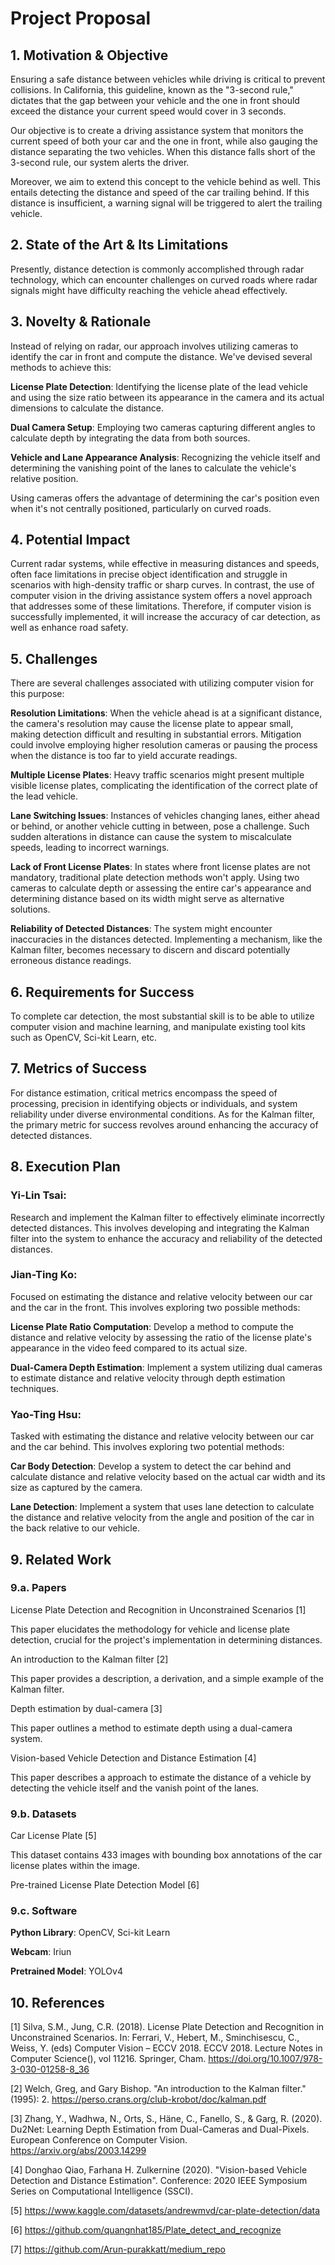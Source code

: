 # Project Proposal
## 1. Motivation & Objective

Ensuring a safe distance between vehicles while driving is critical to prevent collisions. In California, this guideline, known as the "3-second rule," dictates that the gap between your vehicle and the one in front should exceed the distance your current speed would cover in 3 seconds.

Our objective is to create a driving assistance system that monitors the current speed of both your car and the one in front, while also gauging the distance separating the two vehicles. When this distance falls short of the 3-second rule, our system alerts the driver.

Moreover, we aim to extend this concept to the vehicle behind as well. This entails detecting the distance and speed of the car trailing behind. If this distance is insufficient, a warning signal will be triggered to alert the trailing vehicle.

## 2. State of the Art & Its Limitations

Presently, distance detection is commonly accomplished through radar technology, which can encounter challenges on curved roads where radar signals might have difficulty reaching the vehicle ahead effectively.

## 3. Novelty & Rationale

Instead of relying on radar, our approach involves utilizing cameras to identify the car in front and compute the distance. We've devised several methods to achieve this:

**License Plate Detection**: Identifying the license plate of the lead vehicle and using the size ratio between its appearance in the camera and its actual dimensions to calculate the distance.

**Dual Camera Setup**: Employing two cameras capturing different angles to calculate depth by integrating the data from both sources.

**Vehicle and Lane Appearance Analysis**: Recognizing the vehicle itself and determining the vanishing point of the lanes to calculate the vehicle's relative position.

Using cameras offers the advantage of determining the car's position even when it's not centrally positioned, particularly on curved roads.

## 4. Potential Impact

Current radar systems, while effective in measuring distances and speeds, often face limitations in precise object identification and struggle in scenarios with high-density traffic or sharp curves. In contrast, the use of computer vision in the driving assistance system offers a novel approach that addresses some of these limitations. Therefore, if computer vision is successfully implemented, it will increase the accuracy of car detection, as well as enhance road safety.

## 5. Challenges

There are several challenges associated with utilizing computer vision for this purpose:

**Resolution Limitations**: When the vehicle ahead is at a significant distance, the camera's resolution may cause the license plate to appear small, making detection difficult and resulting in substantial errors. Mitigation could involve employing higher resolution cameras or pausing the process when the distance is too far to yield accurate readings.

**Multiple License Plates**: Heavy traffic scenarios might present multiple visible license plates, complicating the identification of the correct plate of the lead vehicle.

**Lane Switching Issues**: Instances of vehicles changing lanes, either ahead or behind, or another vehicle cutting in between, pose a challenge. Such sudden alterations in distance can cause the system to miscalculate speeds, leading to incorrect warnings.

**Lack of Front License Plates**: In states where front license plates are not mandatory, traditional plate detection methods won't apply. Using two cameras to calculate depth or assessing the entire car's appearance and determining distance based on its width might serve as alternative solutions.

**Reliability of Detected Distances**: The system might encounter inaccuracies in the distances detected. Implementing a mechanism, like the Kalman filter, becomes necessary to discern and discard potentially erroneous distance readings.

## 6. Requirements for Success

To complete car detection, the most substantial skill is to be able to utilize computer vision and machine learning, and manipulate existing tool kits such as OpenCV, Sci-kit Learn, etc.

## 7. Metrics of Success

For distance estimation, critical metrics encompass the speed of processing, precision in identifying objects or individuals, and system reliability under diverse environmental conditions. As for the Kalman filter, the primary metric for success revolves around enhancing the accuracy of detected distances.

## 8. Execution Plan

### Yi-Lin Tsai:

Research and implement the Kalman filter to effectively eliminate incorrectly detected distances. This involves developing and integrating the Kalman filter into the system to enhance the accuracy and reliability of the detected distances.

### Jian-Ting Ko:

Focused on estimating the distance and relative velocity between our car and the car in the front. This involves exploring two possible methods:

**License Plate Ratio Computation**: Develop a method to compute the distance and relative velocity by assessing the ratio of the license plate's appearance in the video feed compared to its actual size.

**Dual-Camera Depth Estimation**: Implement a system utilizing dual cameras to estimate distance and relative velocity through depth estimation techniques.

### Yao-Ting Hsu:

Tasked with estimating the distance and relative velocity between our car and the car behind. This involves exploring two potential methods:

**Car Body Detection**: Develop a system to detect the car behind and calculate distance and relative velocity based on the actual car width and its size as captured by the camera.

**Lane Detection**: Implement a system that uses lane detection to calculate the distance and relative velocity from the angle and position of the car in the back relative to our vehicle.

## 9. Related Work
### 9.a. Papers
License Plate Detection and Recognition in Unconstrained Scenarios [1]

This paper elucidates the methodology for vehicle and license plate detection, crucial for the project's implementation in determining distances.

An introduction to the Kalman filter [2]

This paper provides a description, a derivation, and a simple example of the Kalman filter.

Depth estimation by dual-camera [3]

This paper outlines a method to estimate depth using a dual-camera system.

Vision-based Vehicle Detection and Distance Estimation [4]

This paper describes a approach to estimate the distance of a vehicle by detecting the vehicle itself and the vanish point of the lanes.

### 9.b. Datasets
Car License Plate [5]

This dataset contains 433 images with bounding box annotations of the car license plates within the image.

Pre-trained License Plate Detection Model [6]

### 9.c. Software

**Python Library**: OpenCV, Sci-kit Learn

**Webcam**: Iriun

**Pretrained Model**: YOLOv4

## 10. References
[1] Silva, S.M., Jung, C.R. (2018). License Plate Detection and Recognition in Unconstrained Scenarios. In: Ferrari, V., Hebert, M., Sminchisescu, C., Weiss, Y. (eds) Computer Vision – ECCV 2018. ECCV 2018. Lecture Notes in Computer Science(), vol 11216. Springer, Cham. https://doi.org/10.1007/978-3-030-01258-8_36 

[2] Welch, Greg, and Gary Bishop. "An introduction to the Kalman filter." (1995): 2. https://perso.crans.org/club-krobot/doc/kalman.pdf

[3] Zhang, Y., Wadhwa, N., Orts, S., Häne, C., Fanello, S., & Garg, R. (2020). Du2Net: Learning Depth Estimation from Dual-Cameras and Dual-Pixels. European Conference on Computer Vision.
https://arxiv.org/abs/2003.14299 

[4] Donghao Qiao, Farhana H. Zulkernine (2020). "Vision-based Vehicle Detection and Distance Estimation". Conference: 2020 IEEE Symposium Series on Computational Intelligence (SSCI). 

[5] https://www.kaggle.com/datasets/andrewmvd/car-plate-detection/data 

[6] https://github.com/quangnhat185/Plate_detect_and_recognize

[7] https://github.com/Arun-purakkatt/medium_repo
